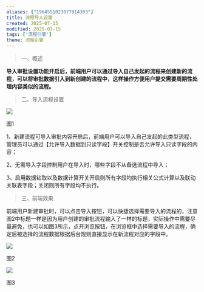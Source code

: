 ```yaml
---
aliases: ["1964551023077914303"]
title: 流程导入设置
created: 2025-07-15
modified: 2025-07-15
tags: ['流程引擎']
theme: 流程引擎
---
```


> 一、概述

**导入审批设置功能开启后，前端用户可以通过导入自己发起的流程来创建新的流程，可以将审批数据引入到新创建的流程中，这样操作方便用户提交需要周期性处理内容类似的流程。**

> 二、导入流程设置

![](9831bfe7c284450c340eb995c2c7ca2b.jpg)

图1

1、新建流程可导入审批内容开启后，前端用户可以导入自己发起的此类型流程，管理员可以通过【允许导入数据到只读字段】开关控制是否允许导入只读字段的内容；

2、无需导入字段控制用户在导入时，哪些字段不从备选流程中导入；

3、启用数据钻取以及数据计算开关开启则所有字段均执行相关公式计算以及联动关联表字段；关闭则所有字段均不执行。

> 三、前端效果

前端用户新建审批时，可以点击导入按钮，可以快捷选择需要导入的流程的，注意图2中标题一样是因为用户创建的审批流程输入了一样的标题，实际操作中需要尽量避免，也可以如图3所示，点开浏览按钮，在浏览框中选择需要导入的流程，确定后被选择的流程数据根据后台规则直接显示在新流程对应的字段中。

![](223b97e479ec383fdd1079bf3164c4b7.jpg)

图2

![](0d07ea92466de929e9d78ffe16d63f76.jpg)

图3